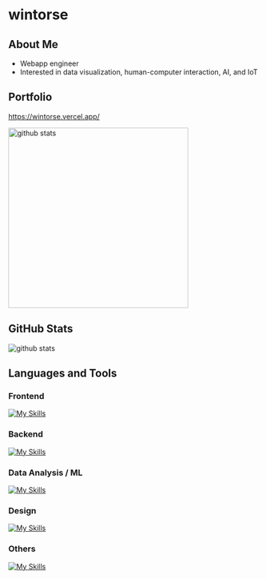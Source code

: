 # wintorse

## About Me
- Webapp engineer
- Interested in data visualization, human-computer interaction, AI, and IoT

## Portfolio
https://wintorse.vercel.app/

<a href="https://wintorse.vercel.app/" >
  <img width=360 alt="github stats" src="https://github.com/user-attachments/assets/9aadf8ce-c0f2-499a-b407-b2f2377fd6ea" />

</a>

## GitHub Stats
<img alt="github stats" src="https://github-readme-stats-clone-phi.vercel.app/api?username=wintorse&count_private=true&show_icons=true&theme=react" />

## Languages and Tools
### Frontend
[![My Skills](https://skillicons.dev/icons?i=html,css,react,nextjs,vuejs,nuxtjs)](https://skillicons.dev)

### Backend
[![My Skills](https://skillicons.dev/icons?i=py,cpp,nodejs,kotlin,mysql)](https://skillicons.dev)

### Data Analysis / ML
[![My Skills](https://skillicons.dev/icons?i=tensorflow,r,matlab)](https://skillicons.dev)

### Design
[![My Skills](https://skillicons.dev/icons?i=figma)](https://skillicons.dev)

### Others
[![My Skills](https://skillicons.dev/icons?i=git,docker,firebase,unity,arduino)](https://skillicons.dev)

<!--
**wintorse/wintorse** is a ✨ _special_ ✨ repository because its `README.md` (this file) appears on your GitHub profile.
-->
